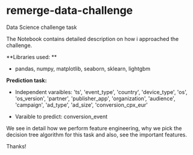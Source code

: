 # remerge-data-challenge
Data Science challenge task

The Notebook contains detailed description on how i approached the challenge.

**Libraries used: **

* pandas, numpy, matplotlib, seaborn, sklearn, lightgbm

**Prediction task:**

* Independent varaibles: 'ts', 'event_type', 'country', 'device_type', 'os', 'os_version', 'partner', 'publisher_app', 'organization', 'audience', 'campaign', 'ad_type', 'ad_size', 'conversion_cpx_eur'

* Varaible to predict: conversion_event

We see in detail how we perform feature engineering, why we pick the decision tree algorithm for this task and also, see the important features.

Thanks!
